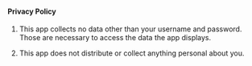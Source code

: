 #### Privacy Policy

1. This app collects no data other than your username and password. Those are necessary to access the data the app displays. 

2. This app does not distribute or collect anything personal about you.
